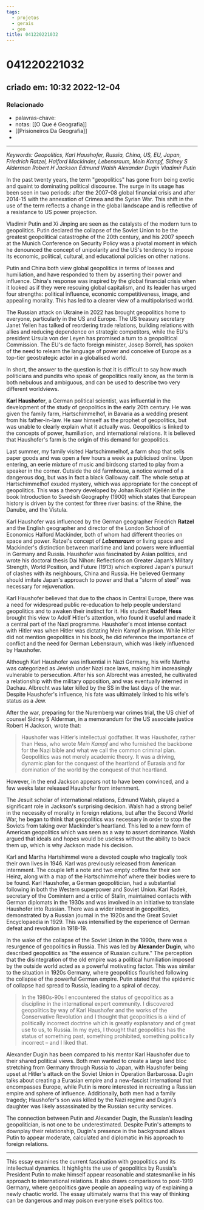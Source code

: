 ```yaml
---
tags:
  - projetos
  - gerais
  - geo
title: 041220221032
---
```

# 041220221032
## criado em: 10:32 2022-12-04

### Relacionado
- palavras-chave: 
- notas: [[O Que é Geografia]]
- [[Prisioneiros Da Geografia]]
- 
---
*Keywords: Geopolitics, Karl Haushofer, Russia, China, US, EU, Japan, Friedrich Ratzel, Halford Mackinder, Lebensraum, Mein Kampf, Sidney S Alderman Robert H Jackson Edmund Walsh Alexander Dugin Vladimir Putin*


In the past twenty years, the term "geopolitics" has gone from being exotic and quaint to dominating political discourse. The surge in its usage has been seen in two periods: after the 2007-08 global financial crisis and after 2014-15 with the annexation of Crimea and the Syrian War. This shift in the use of the term reflects a change in the global landscape and is reflective of a resistance to US power projection.

Vladimir Putin and Xi Jinping are seen as the catalysts of the modern turn to geopolitics. Putin declared the collapse of the Soviet Union to be the greatest geopolitical catastrophe of the 20th century, and his 2007 speech at the Munich Conference on Security Policy was a pivotal moment in which he denounced the concept of unipolarity and the US's tendency to impose its economic, political, cultural, and educational policies on other nations.

Putin and China both view global geopolitics in terms of losses and humiliation, and have responded to them by asserting their power and influence. China's response was inspired by the global financial crisis when it looked as if they were rescuing global capitalism, and its leader has urged four strengths: political influence, economic competitiveness, image, and appealing morality. This has led to a clearer view of a multipolarised world.

The Russian attack on Ukraine in 2022 has brought geopolitics home to everyone, particularly in the US and Europe. The US treasury secretary Janet Yellen has talked of reordering trade relations, building relations with allies and reducing dependence on strategic competitors, while the EU's president Ursula von der Leyen has promised a turn to a geopolitical Commission. The EU's de facto foreign minister, Josep Borrell, has spoken of the need to relearn the language of power and conceive of Europe as a top-tier geostrategic actor in a globalised world.

In short, the answer to the question is that it is difficult to say how much politicians and pundits who speak of geopolitics really know, as the term is both nebulous and ambiguous, and can be used to describe two very different worldviews.

**Karl Haushofer**, a German political scientist, was influential in the development of the study of geopolitics in the early 20th century. He was given the family farm, Hartschimmelhof, in Bavaria as a wedding present from his father-in-law. He saw himself as the prophet of geopolitics, but was unable to clearly explain what it actually was. Geopolitics is linked to the concepts of power, humiliation, and international relations. It is believed that Haushofer's farm is the origin of this demand for geopolitics.

Last summer, my family visited Hartschimmelhof, a farm shop that sells paper goods and was open a few hours a week as publicised online. Upon entering, an eerie mixture of music and birdsong started to play from a speaker in the corner. Outside the old farmhouse, a notice warned of a dangerous dog, but was in fact a black Galloway calf. The whole setup at Hartschimmelhof exuded mystery, which was appropriate for the concept of geopolitics. This was a theory developed by Johan Rudolf Kjellén in the book Introduction to Swedish Geography (1900) which states that European history is driven by the contest for three river basins: of the Rhine, the Danube, and the Vistula.

Karl Haushofer was influenced by the German geographer Friedrich **Ratzel** and the English geographer and director of the London School of Economics Halford Mackinder, both of whom had different theories on space and power. Ratzel's concept of ***Lebensraum*** or living space and Mackinder's distinction between maritime and land powers were influential in Germany and Russia. Haushofer was fascinated by Asian politics, and wrote his doctoral thesis Dai Nihon: Reflections on Greater Japan’s Military Strength, World Position, and Future (1913) which explored Japan's pursuit of clashes with its neighbours, China and Russia. He believed Germany should imitate Japan's approach to power and that a "storm of steel" was necessary for rejuvenation.

Karl Haushofer believed that due to the chaos in Central Europe, there was a need for widespread public re-education to help people understand geopolitics and to awaken their instinct for it. His student **Rudolf Hess** brought this view to Adolf Hitler's attention, who found it useful and made it a central part of the Nazi programme. Haushofer's most intense contact with Hitler was when Hitler was dictating Mein Kampf in prison. While Hitler did not mention geopolitics in his book, he did reference the importance of conflict and the need for German Lebensraum, which was likely influenced by Haushofer.

Although Karl Haushofer was influential in Nazi Germany, his wife Martha was categorized as Jewish under Nazi race laws, making him increasingly vulnerable to persecution. After his son Albrecht was arrested, he cultivated a relationship with the military opposition, and was eventually interned in Dachau. Albrecht was later killed by the SS in the last days of the war. Despite Haushofer's influence, his fate was ultimately linked to his wife's status as a Jew.

After the war, preparing for the Nuremberg war crimes trial, the US chief of counsel Sidney S Alderman, in a memorandum for the US associate justice Robert H Jackson, wrote that:

> Haushofer was Hitler’s intellectual godfather. It was Haushofer, rather than Hess, who wrote _Mein Kampf_ and who furnished the backbone for the Nazi bible and what we call the common criminal plan. Geopolitics was not merely academic theory. It was a driving, dynamic plan for the conquest of the heartland of Eurasia and for domination of the world by the conquest of that heartland.

However, in the end Jackson appears not to have been convinced, and a few weeks later released Haushofer from internment.

The Jesuit scholar of international relations, Edmund Walsh, played a significant role in Jackson's surprising decision. Walsh had a strong belief in the necessity of morality in foreign relations, but after the Second World War, he began to think that geopolitics was necessary in order to stop the Soviets from taking over Mackinder's heartland. This led to a new form of American geopolitics which was seen as a way to assert dominance. Walsh argued that ideals and hopes would be useless without the ability to back them up, which is why Jackson made his decision.

Karl and Martha Hartshimmel were a devoted couple who tragically took their own lives in 1946. Karl was previously released from American internment. The couple left a note and two empty coffins for their son Heinz, along with a map of the Hartschimmelhof where their bodies were to be found. Karl Haushofer, a German geopolitician, had a substantial following in both the Western superpower and Soviet Union. Karl Radek, secretary of the Comintern and a critic of Stalin, maintained contacts with German diplomats in the 1930s and was involved in an initiative to translate Haushofer into Russian. There was a wider interest in geopolitics, demonstrated by a Russian journal in the 1920s and the Great Soviet Encyclopaedia in 1929. This was intensified by the experience of German defeat and revolution in 1918-19.

In the wake of the collapse of the Soviet Union in the 1990s, there was a resurgence of geopolitics in Russia. This was led by **Alexander Dugin**, who described geopolitics as "the essence of Russian culture." The perception that the disintegration of the old empire was a political humiliation imposed by the outside world acted as a powerful motivating factor. This was similar to the situation in 1920s Germany, where geopolitics flourished following the collapse of the powerful German empire. Putin stated that the epidemic of collapse had spread to Russia, leading to a spiral of decay.

>In the 1980s-90s I encountered the status of geopolitics as a discipline in the international expert community. I discovered geopolitics by way of Karl Haushofer and the works of the Conservative Revolution and I thought that geopolitics is a kind of politically incorrect doctrine which is greatly explanatory and of great use to us, to Russia. In my eyes, I thought that geopolitics has the status of something past, something prohibited, something politically incorrect – and I liked that.

Alexander Dugin has been compared to his mentor Karl Haushofer due to their shared political views. Both men wanted to create a large land bloc stretching from Germany through Russia to Japan, with Haushofer being upset at Hitler's attack on the Soviet Union in Operation Barbarossa. Dugin talks about creating a Eurasian empire and a new-fascist international that encompasses Europe, while Putin is more interested in recreating a Russian empire and sphere of influence. Additionally, both men had a family tragedy; Haushofer's son was killed by the Nazi regime and Dugin's daughter was likely assassinated by the Russian security services.

The connection between Putin and Alexander Dugin, the Russian’s leading geopolitician, is not one to be underestimated. Despite Putin's attempts to downplay their relationship, Dugin's presence in the background allows Putin to appear moderate, calculated and diplomatic in his approach to foreign relations.

---

This essay examines the current fascination with geopolitics and its intellectual dynamics. It highlights the use of geopolitics by Russia's President Putin to make himself appear reasonable and statesmanlike in his approach to international relations. It also draws comparisons to post-1919 Germany, where geopolitics gave people an appealing way of explaining a newly chaotic world. The essay ultimately warns that this way of thinking can be dangerous and may poison everyone else’s politics too.